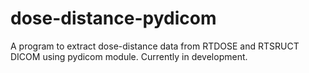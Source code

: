 # dose-distance-pydicom
A program to extract dose-distance data from RTDOSE and RTSRUCT DICOM using pydicom module. Currently in development.
